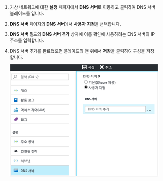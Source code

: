 1. 가상 네트워크에 대한 **설정** 페이지에서 **DNS 서버**로 이동하고 클릭하여 DNS 서버 블레이드를 엽니다.
2. **DNS 서버** 페이지의 **DNS 서버**에서 **사용자 지정**을 선택합니다.
3. **DNS 서버** 필드의 **DNS 서버 추가** 상자에 이름 확인에 사용하려는 DNS 서버의 IP 주소를 입력합니다.
4. DNS 서버 추가를 완료했으면 블레이드의 맨 위에서 **저장**을 클릭하여 구성을 저장합니다.
   
    ![사용자 지정 DNS](./media/vpn-gateway-add-dns-rm-portal/add_dns.png)

